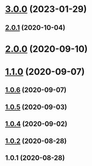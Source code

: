 # [3.0.0](https://github.com/bconnorwhite/parse-json-object/compare/v2.0.1...v3.0.0) (2023-01-29)



## [2.0.1](https://github.com/bconnorwhite/parse-json-object/compare/v2.0.0...v2.0.1) (2020-10-04)



# [2.0.0](https://github.com/bconnorwhite/parse-json-object/compare/v1.1.0...v2.0.0) (2020-09-10)



# [1.1.0](https://github.com/bconnorwhite/parse-json-object/compare/v1.0.6...v1.1.0) (2020-09-07)



## [1.0.6](https://github.com/bconnorwhite/parse-json-object/compare/v1.0.5...v1.0.6) (2020-09-07)



## [1.0.5](https://github.com/bconnorwhite/parse-json-object/compare/v1.0.4...v1.0.5) (2020-09-03)



## [1.0.4](https://github.com/bconnorwhite/parse-json-object/compare/v1.0.2...v1.0.4) (2020-09-02)



## [1.0.2](https://github.com/bconnorwhite/parse-json-object/compare/v1.0.1...v1.0.2) (2020-08-28)



## 1.0.1 (2020-08-28)



